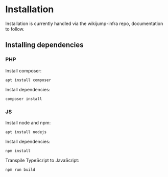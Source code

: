 # Installation

Installation is currently handled via the wikijump-infra repo, documentation to
follow.

## Installing dependencies

### PHP

Install composer:

```shell
apt install composer
```

Install dependencies:

```shell
composer install
```

### JS

Install node and npm:

```shell
apt install nodejs
```

Install dependencies:

```shell
npm install
```

Transpile TypeScript to JavaScript:

```shell
npm run build
```
